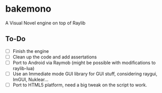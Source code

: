 # bakemono
A Visual Novel engine on top of Raylib

## To-Do

- [ ] Finish the engine
- [ ] Clean up the code and add assertations
- [ ] Port to Android via Raymob (might be possible with modifications to raylib-lua)
- [ ] Use an Immediate mode GUI library for GUI stuff, considering raygui, ImGUI, Nuklear...
- [ ] Port to HTML5 platform, need a big tweak on the script to work.
